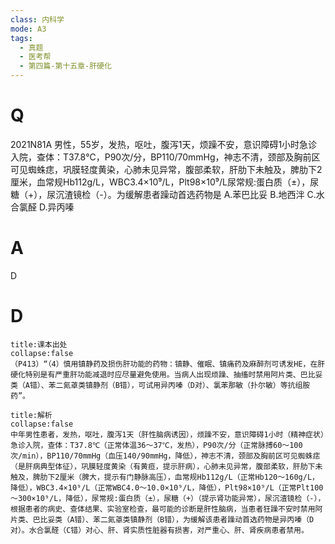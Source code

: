 ```yaml
---
class: 内科学
mode: A3
tags:
  - 真题
  - 医考帮
  - 第四篇-第十五章-肝硬化
---
```


# Q
2021N81A 男性，55岁，发热，呕吐，腹泻1天，烦躁不安，意识障碍1小时急诊入院，查体：T37.8℃，P90次/分，BP110/70mmHg，神志不清，颈部及胸前区可见蜘蛛痣，巩膜轻度黄染，心肺未见异常，腹部柔软，肝肋下未触及，脾肋下2厘米，血常规Hb112g/L，WBC3.4×10⁹/L，Plt98×10⁹/L尿常规:蛋白质（±），尿糖（+），尿沉渣镜检（-）。为缓解患者躁动首选药物是
A.苯巴比妥
B.地西泮
C.水合氯醛
D.异丙嗪

# A
D
# D
```ad-note
title:课本出处
collapse:false
（P413）“（4）慎用镇静药及损伤肝功能的药物：镇静、催眠、镇痛药及麻醉剂可诱发HE，在肝硬化特别是有严重肝功能减退时应尽量避免使用。当病人出现烦躁、抽搐时禁用阿片类、巴比妥类（A错）、苯二氮䓬类镇静剂（B错），可试用异丙嗪（D对）、氯苯那敏（扑尔敏）等抗组胺药”。
```

```ad-summary
title:解析
collapse:false
中年男性患者，发热，呕吐，腹泻1天（肝性脑病诱因），烦躁不安，意识障碍1小时（精神症状）急诊入院，查体：T37.8℃（正常体温36～37℃，发热），P90次/分（正常脉搏60～100次/min），BP110/70mmHg（血压140/90mmHg，降低），神志不清，颈部及胸前区可见蜘蛛痣（是肝病典型体征），巩膜轻度黄染（有黄疸，提示肝病），心肺未见异常，腹部柔软，肝肋下未触及，脾肋下2厘米（脾大，提示有门静脉高压），血常规Hb112g/L（正常Hb120～160g/L，降低），WBC3.4×10⁹/L（正常WBC4.0～10.0×10⁹/L，降低），Plt98×10⁹/L（正常Plt100～300×10⁹/L，降低），尿常规:蛋白质（±），尿糖（+）（提示肾功能异常），尿沉渣镜检（-），根据患者的病史、查体结果、实验室检查，最可能的诊断是肝性脑病，当患者狂躁不安时禁用阿片类、巴比妥类（A错）、苯二氮䓬类镇静剂（B错），为缓解该患者躁动首选药物是异丙嗪（D对）。水合氯醛（C错）对心、肝、肾实质性脏器有损害，对严重心、肝、肾疾病患者禁用。
```

